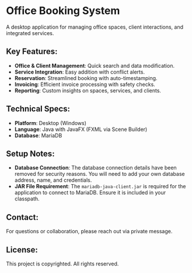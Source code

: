 # Office Booking System

A desktop application for managing office spaces, client interactions, and integrated services.

## Key Features:
- **Office & Client Management**: Quick search and data modification.
- **Service Integration**: Easy addition with conflict alerts.
- **Reservation**: Streamlined booking with auto-timestamping.
- **Invoicing**: Efficient invoice processing with safety checks.
- **Reporting**: Custom insights on spaces, services, and clients.

## Technical Specs:
- **Platform**: Desktop (Windows)
- **Language**: Java with JavaFX (FXML via Scene Builder)
- **Database**: MariaDB

## Setup Notes:
- **Database Connection**: The database connection details have been removed for security reasons. You will need to add your own database address, name, and credentials.
- **JAR File Requirement**: The `mariadb-java-client.jar` is required for the application to connect to MariaDB. Ensure it is included in your classpath.

## Contact:
For questions or collaboration, please reach out via private message.

## License:
This project is copyrighted. All rights reserved.
